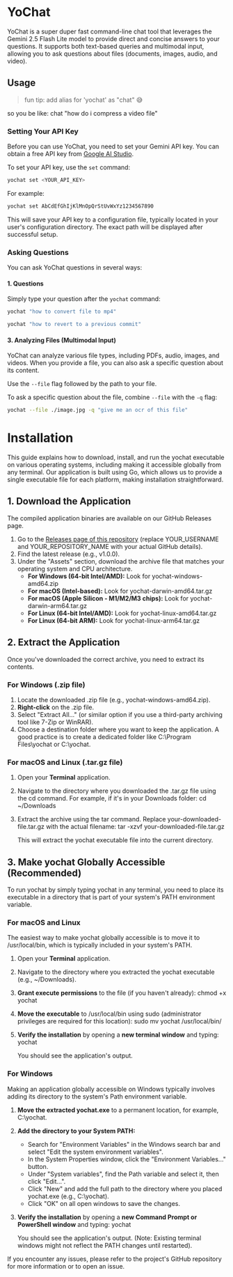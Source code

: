 # YoChat

YoChat is a super duper fast command-line chat tool that leverages the Gemini 2.5 Flash Lite model to provide direct and concise answers to your questions. It supports both text-based queries and multimodal input, allowing you to ask questions about files (documents, images, audio, and video).


## Usage

> fun tip: add alias for 'yochat' as "chat" 😅

so you be like: chat "how do i compress a video file"

### Setting Your API Key

Before you can use YoChat, you need to set your Gemini API key. You can obtain a free API key from [Google AI Studio](https://aistudio.google.com).

To set your API key, use the `set` command:

```bash
yochat set <YOUR_API_KEY>
````

For example:

```bash
yochat set AbCdEfGhIjKlMnOpQrStUvWxYz1234567890
```

This will save your API key to a configuration file, typically located in your user's configuration directory. The exact path will be displayed after successful setup.

### Asking Questions

You can ask YoChat questions in several ways:

#### 1. Questions

Simply type your question after the `yochat` command:

```bash
yochat "how to convert file to mp4"
```

```bash
yochat "how to revert to a previous commit"
```


#### 3\. Analyzing Files (Multimodal Input)

YoChat can analyze various file types, including PDFs, audio, images, and videos. When you provide a file, you can also ask a specific question about its content.

Use the `--file` flag followed by the path to your file.


To ask a specific question about the file, combine `--file` with the `-q` flag:

```bash
yochat --file ./image.jpg -q "give me an ocr of this file"
```

# **Installation**

This guide explains how to download, install, and run the yochat executable on various operating systems, including making it accessible globally from any terminal.
Our application is built using Go, which allows us to provide a single executable file for each platform, making installation straightforward.

## **1\. Download the Application**

The compiled application binaries are available on our GitHub Releases page.

1. Go to the [Releases page of this repository](https://www.google.com/search?q=https://github.com/YOUR_USERNAME/YOUR_REPOSITORY_NAME/releases) (replace YOUR\_USERNAME and YOUR\_REPOSITORY\_NAME with your actual GitHub details).
2. Find the latest release (e.g., v1.0.0).
3. Under the "Assets" section, download the archive file that matches your operating system and CPU architecture.
   * **For Windows (64-bit Intel/AMD):** Look for yochat-windows-amd64.zip
   * **For macOS (Intel-based):** Look for yochat-darwin-amd64.tar.gz
   * **For macOS (Apple Silicon \- M1/M2/M3 chips):** Look for yochat-darwin-arm64.tar.gz
   * **For Linux (64-bit Intel/AMD):** Look for yochat-linux-amd64.tar.gz
   * **For Linux (64-bit ARM):** Look for yochat-linux-arm64.tar.gz

## **2\. Extract the Application**

Once you've downloaded the correct archive, you need to extract its contents.

### **For Windows (.zip file)**

1. Locate the downloaded .zip file (e.g., yochat-windows-amd64.zip).
2. **Right-click** on the .zip file.
3. Select "Extract All..." (or similar option if you use a third-party archiving tool like 7-Zip or WinRAR).
4. Choose a destination folder where you want to keep the application. A good practice is to create a dedicated folder like C:\\Program Files\\yochat or C:\\yochat.

### **For macOS and Linux (.tar.gz file)**

1. Open your **Terminal** application.
2. Navigate to the directory where you downloaded the .tar.gz file using the cd command. For example, if it's in your Downloads folder:
   cd \~/Downloads

3. Extract the archive using the tar command. Replace your-downloaded-file.tar.gz with the actual filename:
   tar \-xzvf your-downloaded-file.tar.gz

   This will extract the yochat executable file into the current directory.

## **3\. Make yochat Globally Accessible (Recommended)**

To run yochat by simply typing yochat in any terminal, you need to place its executable in a directory that is part of your system's PATH environment variable.

### **For macOS and Linux**

The easiest way to make yochat globally accessible is to move it to /usr/local/bin, which is typically included in your system's PATH.

1. Open your **Terminal** application.
2. Navigate to the directory where you extracted the yochat executable (e.g., \~/Downloads).
3. **Grant execute permissions** to the file (if you haven't already):
   chmod \+x yochat

4. **Move the executable** to /usr/local/bin using sudo (administrator privileges are required for this location):
   sudo mv yochat /usr/local/bin/

5. **Verify the installation** by opening a **new terminal window** and typing:
   yochat

   You should see the application's output.

### **For Windows**

Making an application globally accessible on Windows typically involves adding its directory to the system's Path environment variable.

1. **Move the extracted yochat.exe** to a permanent location, for example, C:\\yochat.
2. **Add the directory to your System PATH:**
   * Search for "Environment Variables" in the Windows search bar and select "Edit the system environment variables".
   * In the System Properties window, click the "Environment Variables..." button.
   * Under "System variables", find the Path variable and select it, then click "Edit...".
   * Click "New" and add the full path to the directory where you placed yochat.exe (e.g., C:\\yochat).
   * Click "OK" on all open windows to save the changes.
3. **Verify the installation** by opening a **new Command Prompt or PowerShell window** and typing:
   yochat

   You should see the application's output. (Note: Existing terminal windows might not reflect the PATH changes until restarted).

If you encounter any issues, please refer to the project's GitHub repository for more information or to open an issue.
